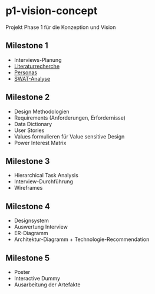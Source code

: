 # p1-vision-concept
Projekt Phase 1 für die Konzeption und Vision

## Milestone 1

- Interviews-Planung
- [Literaturrecherche](Milestone%201/Domain%20Research.md)
- [Personas](Milestone%201/Personas.md)
- [SWAT-Analyse](Milestone%201/SWAT%20Analyse.md)

## Milestone 2

- Design Methodologien
- Requirements (Anforderungen, Erfordernisse)
- Data Dictionary
- User Stories
- Values formulieren für Value sensitive Design
- Power Interest Matrix

## Milestone 3

- Hierarchical Task Analysis
- Interview-Durchführung
- Wireframes

## Milestone 4

- Designsystem
- Auswertung Interview
- ER-Diagramm
- Architektur-Diagramm + Technologie-Recommendation

## Milestone 5

- Poster
- Interactive Dummy
- Ausarbeitung der Artefakte
